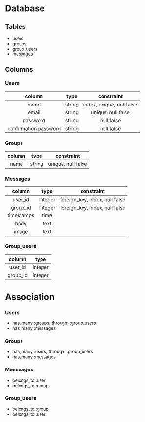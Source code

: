 Database
====

## Tables
- users
- groups
- group_users
- messages

## Columns
### Users
|column|type|constraint|
|:---:|:---:|:---:|
|name|string|index, unique, null false|
|email|string|unique, null false|
|password|string|null false|
|confirmation password|string|null false|

### Groups
|column|type|constraint|
|:---:|:---:|:---:|
|name|string|unique, null false|

### Messages
|column|type|constraint|
|:---:|:---:|:---:|
|user_id|integer|foreign_key, index, null false|
|group_id|integer|foreign_key, index, null false|
|timestamps|time|
|body|text|
|image|text|

### Group_users
|column|type|
|:---:|:---:|
|user_id|integer|
|group_id|integer|

# Association

### Users
- has_many :groups, through: :group_users 
- has_many :messages

### Groups
- has_many :users, through: :group_users 
- has_many :messages

### Messeages
- belongs_to :user
- belongs_to :group

### Group_users
- belongs_to :group
- belongs_to :user